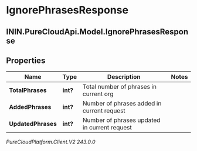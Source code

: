 # IgnorePhrasesResponse

## ININ.PureCloudApi.Model.IgnorePhrasesResponse

## Properties

|Name | Type | Description | Notes|
|------------ | ------------- | ------------- | -------------|
| **TotalPhrases** | **int?** | Total number of phrases in current org | |
| **AddedPhrases** | **int?** | Number of phrases added in current request | |
| **UpdatedPhrases** | **int?** | Number of phrases updated in current request | |



_PureCloudPlatform.Client.V2 243.0.0_
